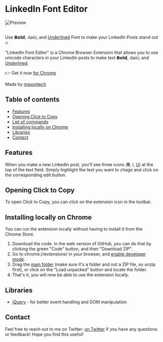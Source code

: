 # LinkedIn Font Editor

![Preview](preview.gif)
<br>
<br>

Use **𝗕𝗼𝗹𝗱**, *𝐼𝑡𝑎𝑙𝑖𝑐*, and <ins>Underlined</ins> Font to make your LinkedIn Posts stand out🔥

"LinkedIn Font Editor" is a Chrome Browser Extension that allows you to use unicode characters in 
your LinkedIn posts to make text **𝗕𝗼𝗹𝗱**, *𝐼𝑡𝑎𝑙𝑖𝑐*, and <ins>Underlined</ins>.


👉 Get it now [for Chrome](https://chromewebstore.google.com) 

Made by [maxontech](https://twitter.com/max_on_tech)

## Table of contents

- [Features](#features)
- [Opening Click to Copy](#opening-click-to-copy)
- [List of commands](#list-of-commands)
- [Installing locally on Chrome](#installing-on-chrome)
- [Libraries](#libraries-used)
- [Contact](#contact)

## Features

When you make a new LinkedIn post, you'll see three icons (**B**, *I*, <ins>U</ins>) at the top of the text field.
Simply highlight the text you want to chage and click on the corresponding edit button.

## Opening Click to Copy

To open Click to Copy, you can click on the extension icon in the toolbar.

## Installing locally on Chrome
You can run the extension locally without having to install it from the Chrome Store.

1. Download the code. In the web version of GitHub, you can do that by clicking the green "Code" button, and then "Download ZIP".
2. Go to chrome://extensions/ in your browser, and [enable developer mode](https://developer.chrome.com/docs/extensions/mv2/faq/#:~:text=You%20can%20start%20by%20turning,a%20packaged%20extension%2C%20and%20more.).
3. Drag the [main folder](https://github.com/maxontech/linkedin-font-editor/tree/master/main) (make sure it's a folder and not a ZIP file, so unzip first), or click on the "Load unpacked" button and locate the folder.
4. That's it, you will now be able to use the extension locally.

## Libraries

- [jQuery](https://jquery.com/) - for better event handling and DOM manipulation

## Contact

Feel free to reach out to me on Twitter: [on Twitter](https://twitter.com/max_on_tech) if you have any questions or feedback! Hope you find this useful!